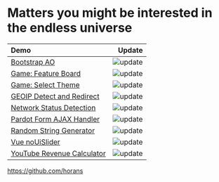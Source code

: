 # Matters you might be interested in the endless universe

| Demo                                                                                               |                                                                                 Update |
| :------------------------------------------------------------------------------------------------- | -------------------------------------------------------------------------------------: |
| [Bootstrap AO](https://horans.github.io/bootstrap-ao/demo/)                                        |               ![update](https://img.shields.io/github/last-commit/horans/bootstrap-ao) |
| [Game: Feature Board](https://horans.github.io/game-feature-board/iframe.html)                     |         ![update](https://img.shields.io/github/last-commit/horans/game-feature-board) |
| [Game: Select Theme](https://horans.github.io/game-select-theme/iframe.html)                       |          ![update](https://img.shields.io/github/last-commit/horans/game-select-theme) |
| [GEOIP Detect and Redirect](https://horans.github.io/geoip-detect-and-redirect/demo.html)          |  ![update](https://img.shields.io/github/last-commit/horans/geoip-detect-and-redirect) |
| [Network Status Detection](https://horans.github.io/network-status/)                               |             ![update](https://img.shields.io/github/last-commit/horans/network-status) |
| [Pardot Form AJAX Handler](https://horans.github.io/pardot-form-ajax-handler/demo/demo-basic.html) |   ![update](https://img.shields.io/github/last-commit/horans/pardot-form-ajax-handler) |
| [Random String Generator](https://horans.github.io/random/)                                        |                     ![update](https://img.shields.io/github/last-commit/horans/random) |
| [Vue noUiSlider](https://horans.github.io/vue-nouislider/demo/basic.html)                          |             ![update](https://img.shields.io/github/last-commit/horans/vue-nouislider) |
| [YouTube Revenue Calculator](https://horans.github.io/youtube-revenue-calculator/iframe.html)      | ![update](https://img.shields.io/github/last-commit/horans/youtube-revenue-calculator) |

<https://github.com/horans>
